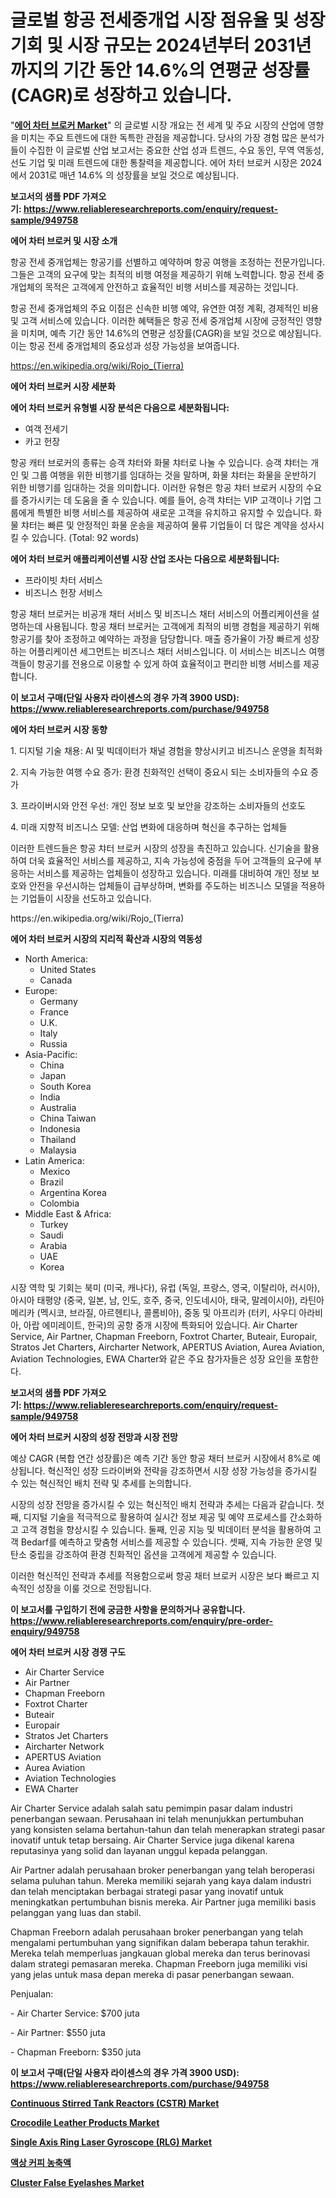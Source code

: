 <p><h1>글로벌 항공 전세중개업 시장 점유율 및 성장 기회 및 시장 규모는 2024년부터 2031년까지의 기간 동안 14.6%의 연평균 성장률(CAGR)로 성장하고 있습니다.</h1></p><p>"<strong><a href="https://www.reliableresearchreports.com/air-charter-broker-r949758">에어 차터 브로커 Market</a></strong>" 의 글로벌 시장 개요는 전 세계 및 주요 시장의 산업에 영향을 미치는 주요 트렌드에 대한 독특한 관점을 제공합니다. 당사의 가장 경험 많은 분석가들이 수집한 이 글로벌 산업 보고서는 중요한 산업 성과 트렌드, 수요 동인, 무역 역동성, 선도 기업 및 미래 트렌드에 대한 통찰력을 제공합니다. 에어 차터 브로커 시장은 2024에서 2031로 매년 14.6% 의 성장률을 보일 것으로 예상됩니다.</p>
<p><strong>보고서의 샘플 PDF 가져오기:&nbsp;<a href="https://www.reliableresearchreports.com/enquiry/request-sample/949758">https://www.reliableresearchreports.com/enquiry/request-sample/949758</a></strong></p>
<p><strong>에어 차터 브로커 및 시장 소개</strong></p>
<p><p>항공 전세 중개업체는 항공기를 선별하고 예약하며 항공 여행을 조정하는 전문가입니다. 그들은 고객의 요구에 맞는 최적의 비행 여정을 제공하기 위해 노력합니다. 항공 전세 중개업체의 목적은 고객에게 안전하고 효율적인 비행 서비스를 제공하는 것입니다.</p><p>항공 전세 중개업체의 주요 이점은 신속한 비행 예약, 유연한 여정 계획, 경제적인 비용 및 고객 서비스에 있습니다. 이러한 혜택들은 항공 전세 중개업체 시장에 긍정적인 영향을 미치며, 예측 기간 동안 14.6%의 연평균 성장률(CAGR)을 보일 것으로 예상됩니다. 이는 항공 전세 중개업체의 중요성과 성장 가능성을 보여줍니다.</p></p>
<p><a href="https://en.wikipedia.org/wiki/Rojo_(Tierra)">https://en.wikipedia.org/wiki/Rojo_(Tierra)</a></p>
<p><strong>에어 차터 브로커 시장 세분화</strong></p>
<p><strong>에어 차터 브로커 유형별 시장 분석은 다음으로 세분화됩니다:</strong></p>
<p><ul><li>여객 전세기</li><li>카고 헌장</li></ul></p>
<p><p>항공 캐터 브로커의 종류는 승객 챠터와 화물 챠터로 나눌 수 있습니다. 승객 챠터는 개인 및 그룹 여행을 위한 비행기를 임대하는 것을 말하며, 화물 챠터는 화물을 운반하기 위한 비행기를 임대하는 것을 의미합니다. 이러한 유형은 항공 챠터 브로커 시장의 수요를 증가시키는 데 도움을 줄 수 있습니다. 예를 들어, 승객 챠터는 VIP 고객이나 기업 그룹에게 특별한 비행 서비스를 제공하여 새로운 고객을 유치하고 유지할 수 있습니다. 화물 챠터는 빠른 및 안정적인 화물 운송을 제공하여 물류 기업들이 더 많은 계약을 성사시킬 수 있습니다. (Total: 92 words)</p></p>
<p><strong>에어 차터 브로커 애플리케이션별 시장 산업 조사는 다음으로 세분화됩니다:</strong></p>
<p><ul><li>프라이빗 차터 서비스</li><li>비즈니스 헌장 서비스</li></ul></p>
<p><p>항공 채터 브로커는 비공개 채터 서비스 및 비즈니스 채터 서비스의 어플리케이션을 설명하는데 사용됩니다. 항공 채터 브로커는 고객에게 최적의 비행 경험을 제공하기 위해 항공기를 찾아 조정하고 예약하는 과정을 담당합니다. 매출 증가율이 가장 빠르게 성장하는 어플리케이션 세그먼트는 비즈니스 채터 서비스입니다. 이 서비스는 비즈니스 여행객들이 항공기를 전용으로 이용할 수 있게 하여 효율적이고 편리한 비행 서비스를 제공합니다.</p></p>
<p><strong>이 보고서 구매(단일 사용자 라이센스의 경우 가격 3900 USD): <a href="https://www.reliableresearchreports.com/purchase/949758">https://www.reliableresearchreports.com/purchase/949758</a></strong></p>
<p><strong>에어 차터 브로커 시장 동향</strong></p>
<p><p>1. 디지털 기술 채용: AI 및 빅데이터가 채널 경험을 향상시키고 비즈니스 운영을 최적화</p><p>2. 지속 가능한 여행 수요 증가: 환경 친화적인 선택이 중요시 되는 소비자들의 수요 증가</p><p>3. 프라이버시와 안전 우선: 개인 정보 보호 및 보안을 강조하는 소비자들의 선호도</p><p>4. 미래 지향적 비즈니스 모델: 산업 변화에 대응하며 혁신을 추구하는 업체들</p><p>이러한 트렌드들은 항공 챠터 브로커 시장의 성장을 촉진하고 있습니다. 신기술을 활용하여 더욱 효율적인 서비스를 제공하고, 지속 가능성에 중점을 두어 고객들의 요구에 부응하는 서비스를 제공하는 업체들이 성장하고 있습니다. 미래를 대비하여 개인 정보 보호와 안전을 우선시하는 업체들이 급부상하며, 변화를 주도하는 비즈니스 모델을 적용하는 기업들이 시장을 선도하고 있습니다.</p></p>
<p>https://en.wikipedia.org/wiki/Rojo_(Tierra)</p>
<p><strong>에어 차터 브로커 시장의 지리적 확산과 시장의 역동성</strong></p>
<p><ul>
    <li>
        North America:
        <ul>
            <li>United States</li>
            <li>Canada</li>
        </ul>
    </li>
    <li>
        Europe:
        <ul>
            <li>Germany</li>
            <li>France</li>
            <li>U.K.</li>
            <li>Italy</li>
            <li>Russia</li>
        </ul>
    </li>
    <li>
        Asia-Pacific:
        <ul>
            <li>China</li>
            <li>Japan</li>
            <li>South Korea</li>
            <li>India</li>
            <li>Australia</li>
            <li>China Taiwan</li>
            <li>Indonesia</li>
            <li>Thailand</li>
            <li>Malaysia</li>
        </ul>
    </li>
    <li>
        Latin America:
        <ul>
            <li>Mexico</li>
            <li>Brazil</li>
            <li>Argentina Korea</li>
            <li>Colombia</li>
        </ul>
    </li>
    <li>
        Middle East & Africa:
        <ul>
            <li>Turkey</li>
            <li>Saudi</li>
            <li>Arabia</li>
            <li>UAE</li>
            <li>Korea</li>
        </ul>
    </li>
    </ul></p>
<p><p>시장 역학 및 기회는 북미 (미국, 캐나다), 유럽 (독일, 프랑스, 영국, 이탈리아, 러시아), 아시아 태평양 (중국, 일본, 남, 인도, 호주, 중국, 인도네시아, 태국, 말레이시아), 라틴아메리카 (멕시코, 브라질, 아르헨티나, 콜롬비아), 중동 및 아프리카 (터키, 사우디 아라비아, 아랍 에미레이트, 한국)의 공항 중개 시장에 특화되어 있습니다. Air Charter Service, Air Partner, Chapman Freeborn, Foxtrot Charter, Buteair, Europair, Stratos Jet Charters, Aircharter Network, APERTUS Aviation, Aurea Aviation, Aviation Technologies, EWA Charter와 같은 주요 참가자들은 성장 요인을 포함한다.</p></p>
<p><strong>보고서의 샘플 PDF 가져오기:&nbsp;<a href="https://www.reliableresearchreports.com/enquiry/request-sample/949758">https://www.reliableresearchreports.com/enquiry/request-sample/949758</a></strong></p>
<p><strong>에어 차터 브로커 시장의 성장 전망과 시장 전망</strong></p>
<p><p>예상 CAGR (복합 연간 성장률)은 예측 기간 동안 항공 채터 브로커 시장에서 8%로 예상됩니다. 혁신적인 성장 드라이버와 전략을 강조하면서 시장 성장 가능성을 증가시킬 수 있는 혁신적인 배치 전략 및 추세를 논의합니다. </p><p>시장의 성장 전망을 증가시킬 수 있는 혁신적인 배치 전략과 추세는 다음과 같습니다. 첫째, 디지털 기술을 적극적으로 활용하여 실시간 정보 제공 및 예약 프로세스를 간소화하고 고객 경험을 향상시킬 수 있습니다. 둘째, 인공 지능 및 빅데이터 분석을 활용하여 고객 Bedarf를 예측하고 맞춤형 서비스를 제공할 수 있습니다. 셋째, 지속 가능한 운영 및 탄소 중립을 강조하여 환경 친화적인 옵션을 고객에게 제공할 수 있습니다.</p><p>이러한 혁신적인 전략과 추세를 적용함으로써 항공 채터 브로커 시장은 보다 빠르고 지속적인 성장을 이룰 것으로 전망됩니다.</p></p>
<p><strong>이 보고서를 구입하기 전에 궁금한 사항을 문의하거나 공유합니다. <a href="https://www.reliableresearchreports.com/enquiry/pre-order-enquiry/949758">https://www.reliableresearchreports.com/enquiry/pre-order-enquiry/949758</a></strong></p>
<p><strong>에어 차터 브로커 시장 경쟁 구도</strong></p>
<p><ul><li>Air Charter Service</li><li>Air Partner</li><li>Chapman Freeborn</li><li>Foxtrot Charter</li><li>Buteair</li><li>Europair</li><li>Stratos Jet Charters</li><li>Aircharter Network</li><li>APERTUS Aviation</li><li>Aurea Aviation</li><li>Aviation Technologies</li><li>EWA Charter</li></ul></p>
<p><p>Air Charter Service adalah salah satu pemimpin pasar dalam industri penerbangan sewaan. Perusahaan ini telah menunjukkan pertumbuhan yang konsisten selama bertahun-tahun dan telah menerapkan strategi pasar inovatif untuk tetap bersaing. Air Charter Service juga dikenal karena reputasinya yang solid dan layanan unggul kepada pelanggan.</p><p>Air Partner adalah perusahaan broker penerbangan yang telah beroperasi selama puluhan tahun. Mereka memiliki sejarah yang kaya dalam industri dan telah menciptakan berbagai strategi pasar yang inovatif untuk meningkatkan pertumbuhan bisnis mereka. Air Partner juga memiliki basis pelanggan yang luas dan stabil.</p><p>Chapman Freeborn adalah perusahaan broker penerbangan yang telah mengalami pertumbuhan yang signifikan dalam beberapa tahun terakhir. Mereka telah memperluas jangkauan global mereka dan terus berinovasi dalam strategi pemasaran mereka. Chapman Freeborn juga memiliki visi yang jelas untuk masa depan mereka di pasar penerbangan sewaan.</p><p>Penjualan:</p><p>- Air Charter Service: $700 juta</p><p>- Air Partner: $550 juta</p><p>- Chapman Freeborn: $350 juta</p></p>
<p><strong>이 보고서 구매(단일 사용자 라이센스의 경우 가격 3900 USD): <a href="https://www.reliableresearchreports.com/purchase/949758">https://www.reliableresearchreports.com/purchase/949758</a></strong></p>
<p><strong><p><a href="https://issuu.com/reportprime-2/docs/continuous-stirred-tank-reactors-cstr-market-size-">Continuous Stirred Tank Reactors (CSTR) Market</a></p><p><a href="https://medium.com/@colin.arnold9078/crocodile-leather-products-market-share-and-new-trends-analysis-by-its-type-application-end-use-04d48ca0c581">Crocodile Leather Products Market</a></p><p><a href="https://github.com/nigngrjl95/Market-Research-Report-List-1/blob/main/single-axis-ring-laser-gyroscope-rlg-market.md">Single Axis Ring Laser Gyroscope (RLG) Market</a></p><p><a href="https://github.com/shade463/Market-Research-Report-List-2/blob/main/506649971761.md">액상 커피 농축액</a></p><p><a href="https://medium.com/@colin.arnold9078/cluster-false-eyelashes-market-overview-global-market-trends-and-future-prospects-from-2024-to-37be202efccb">Cluster False Eyelashes Market</a></p></strong></p>
<p></p>